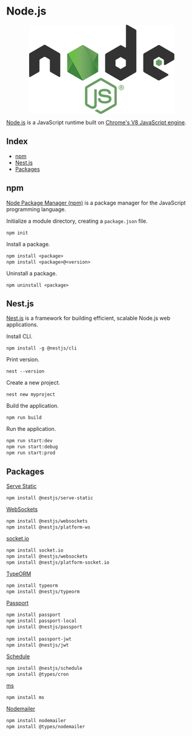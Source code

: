 # Node.js

<p align="center"><img align="center" src="nodejs.png"></p>

[Node.js](https://nodejs.org/) is a JavaScript runtime built on [Chrome's V8 JavaScript engine](https://v8.dev/).

## Index

* [npm](#npm)
* [Nest.js](#nestjs)
* [Packages](#packages)

## npm

[Node Package Manager (npm)](https://www.npmjs.com/) is a package manager for the JavaScript programming language.

Initialize a module directory, creating a `package.json` file.
```
npm init
```

Install a package.
```
npm install <package>
npm install <package>@<version>
```

Uninstall a package.
```
npm uninstall <package>
```

## Nest.js

[Nest.js](https://nestjs.com/) is a framework for building efficient, scalable Node.js web applications.

Install CLI.
```
npm install -g @nestjs/cli
```

Print version.
```
nest --version
```

Create a new project.
```
nest new myproject
```

Build the application.
```
npm run build
```

Run the application.
```
npm run start:dev
npm run start:debug
npm run start:prod
```

## Packages

[Serve Static](https://www.npmjs.com/package/@nestjs/serve-static)
```
npm install @nestjs/serve-static
```

[WebSockets](https://www.npmjs.com/package/@nestjs/websockets)
```
npm install @nestjs/websockets
npm install @nestjs/platform-ws
```

[socket.io](https://www.npmjs.com/package/socket.io)
```
npm install socket.io
npm install @nestjs/websockets
npm install @nestjs/platform-socket.io
```

[TypeORM](https://www.npmjs.com/package/typeorm)
```
npm install typeorm
npm install @nestjs/typeorm
```

[Passport](https://www.npmjs.com/package/passport)
```
npm install passport
npm install passport-local
npm install @nestjs/passport

npm install passport-jwt
npm install @nestjs/jwt
```

[Schedule](https://www.npmjs.com/package/@nestjs/schedule)
```
npm install @nestjs/schedule
npm install @types/cron
```

[ms](https://www.npmjs.com/package/ms)
```
npm install ms
```

[Nodemailer](https://www.npmjs.com/package/nodemailer)
```
npm install nodemailer
npm install @types/nodemailer
```
